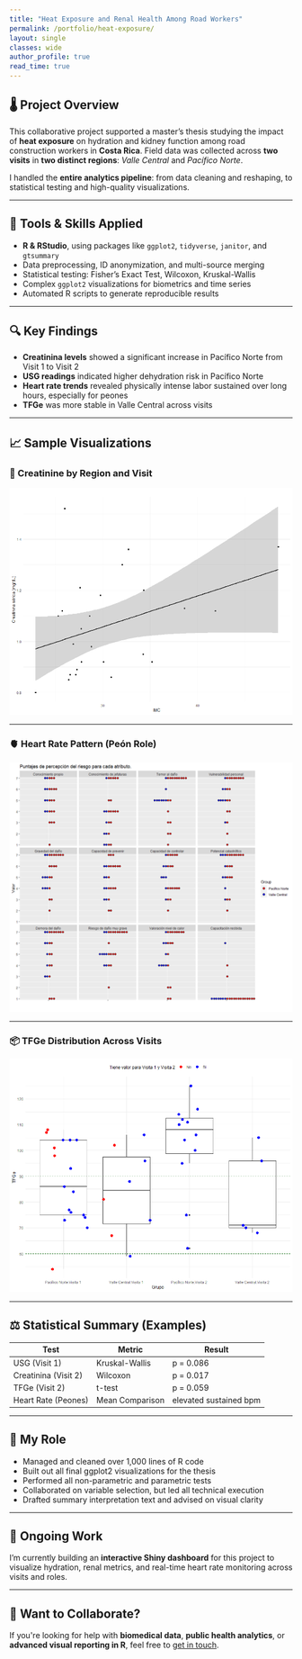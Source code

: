 ```yaml
---
title: "Heat Exposure and Renal Health Among Road Workers"
permalink: /portfolio/heat-exposure/
layout: single
classes: wide
author_profile: true
read_time: true
---
```


## 🌡️ Project Overview

This collaborative project supported a master’s thesis studying the impact of **heat exposure** on hydration and kidney function among road construction workers in **Costa Rica**. Field data was collected across **two visits** in **two distinct regions**: _Valle Central_ and _Pacífico Norte_.

I handled the **entire analytics pipeline**: from data cleaning and reshaping, to statistical testing and high-quality visualizations.

---

## 🧰 Tools & Skills Applied

- **R & RStudio**, using packages like `ggplot2`, `tidyverse`, `janitor`, and `gtsummary`
- Data preprocessing, ID anonymization, and multi-source merging
- Statistical testing: Fisher’s Exact Test, Wilcoxon, Kruskal-Wallis
- Complex `ggplot2` visualizations for biometrics and time series
- Automated R scripts to generate reproducible results

---

## 🔍 Key Findings

- **Creatinina levels** showed a significant increase in Pacífico Norte from Visit 1 to Visit 2  
- **USG readings** indicated higher dehydration risk in Pacífico Norte  
- **Heart rate trends** revealed physically intense labor sustained over long hours, especially for peones  
- **TFGe** was more stable in Valle Central across visits

---

## 📈 Sample Visualizations

### 🧪 Creatinine by Region and Visit

![Creatinine Regression](../assets/images/Creatinina%20IMC%20Regression.png)

---

### 🫀 Heart Rate Pattern (Peón Role)

![Heart Rate Example](../assets/images/Final.png)

---

### 📦 TFGe Distribution Across Visits

![TFGe Boxplot](../assets/images/boxplot2.png)

---

## ⚖️ Statistical Summary (Examples)

| Test | Metric | Result |
|------|--------|--------|
| USG (Visit 1) | Kruskal-Wallis | p = 0.086 |
| Creatinina (Visit 2) | Wilcoxon | p = 0.017 |
| TFGe (Visit 2) | t-test | p = 0.059 |
| Heart Rate (Peones) | Mean Comparison | elevated sustained bpm |

---

## 🤝 My Role

- Managed and cleaned over 1,000 lines of R code  
- Built out all final ggplot2 visualizations for the thesis  
- Performed all non-parametric and parametric tests  
- Collaborated on variable selection, but led all technical execution  
- Drafted summary interpretation text and advised on visual clarity

---

## 🚀 Ongoing Work

I’m currently building an **interactive Shiny dashboard** for this project to visualize hydration, renal metrics, and real-time heart rate monitoring across visits and roles.

---

## 💬 Want to Collaborate?

If you're looking for help with **biomedical data**, **public health analytics**, or **advanced visual reporting in R**, feel free to [get in touch](/contact/).

